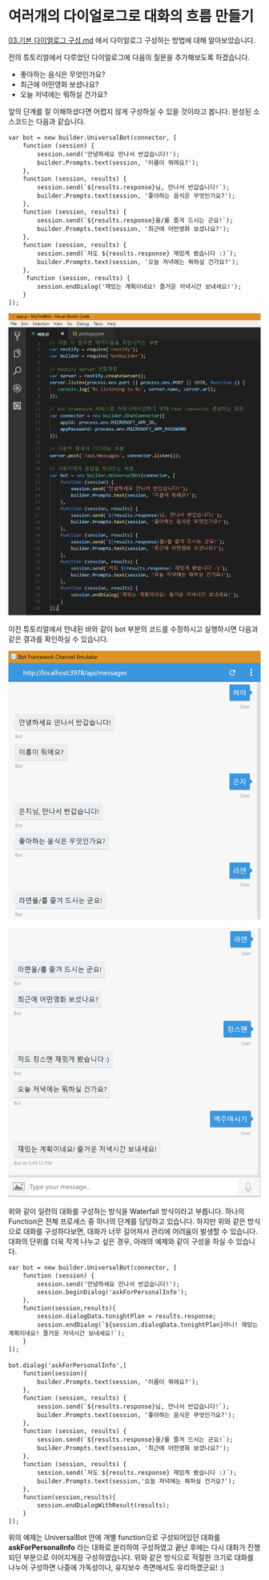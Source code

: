 # 여러개의 다이얼로그로 대화의 흐름 만들기

[03.기본 다이얼로그 구성.md](https://github.com/angie4u/BotFramework/blob/master/Tutorials/03.%EA%B8%B0%EB%B3%B8%20%EB%8B%A4%EC%9D%B4%EC%96%BC%EB%A1%9C%EA%B7%B8%20%EA%B5%AC%EC%84%B1.md) 에서 다이얼로그 구성하는 방법에 대해 알아보았습니다. 

전의 튜토리얼에서 다루었던 다이얼로그에 다음의 질문을 추가해보도록 하겠습니다. 
* 좋아하는 음식은 무엇인가요? 
* 최근에 어떤영화 보셨나요?
* 오늘 저녁에는 뭐하실 건가요? 

앞의 단계를 잘 이해하셨다면 어렵지 않게 구성하실 수 있을 것이라고 봅니다. 완성된 소스코드는 다음과 같습니다. 

```
var bot = new builder.UniversalBot(connector, [
    function (session) {
        session.send('안녕하세요 만나서 반갑습니다!');
        builder.Prompts.text(session, '이름이 뭐에요?');
    },
    function (session, results) {
        session.send(`${results.response}님, 만나서 반갑습니다!`);
        builder.Prompts.text(session, '좋아하는 음식은 무엇인가요?');
    },
    function (session, results) {
        session.send(`${results.response}을/를 즐겨 드시는 군요!`);
        builder.Prompts.text(session, '최근에 어떤영화 보셨나요?');
    },
    function (session, results) {
        session.send(`저도 ${results.response} 재밌게 봤습니다 :)`);
        builder.Prompts.text(session, '오늘 저녁에는 뭐하실 건가요?');
    },
     function (session, results) {
        session.endDialog('재밌는 계획이네요! 즐거운 저녁시간 보내세요!');        
    }
]);
```

![3-007](./images/3-007.PNG)

이전 튜토리얼에서 안내된 바와 같이 bot 부분의 코드를 수정하시고 실행하시면 다음과 같은 결과를 확인하실 수 있습니다. 

![3-005](./images/3-005.PNG)

![3-006](./images/3-006.PNG)

위와 같이 일련의 대화를 구성하는 방식을 Waterfall 방식이라고 부릅니다. 하나의 Function은 전체 프로세스 중 하나의 단계를 담당하고 있습니다.
하지만 위와 같은 방식으로 대화를 구성하다보면, 대화가 너무 길어져서 관리에 어려움이 발생할 수 있습니다. 
대화의 단위를 더욱 작게 나누고 싶은 경우, 아래의 예제와 같이 구성을 하실 수 있습니다. 

```
var bot = new builder.UniversalBot(connector, [
    function (session) {
        session.send('안녕하세요 만나서 반갑습니다!');
        session.beginDialog('askForPersonalInfo');        
    },
    function(session,results){
        session.dialogData.tonightPlan = results.response;
        session.endDialog(`${session.dialogData.tonightPlan}라니! 재밌는 계획이네요! 즐거운 저녁시간 보내세요!`);    
    }
]);

bot.dialog('askForPersonalInfo',[
    function(session){
        builder.Prompts.text(session, '이름이 뭐에요?');
    },
    function (session, results) {
        session.send(`${results.response}님, 만나서 반갑습니다!`);
        builder.Prompts.text(session, '좋아하는 음식은 무엇인가요?');
    },
    function (session, results) {
        session.send(`${results.response}을/를 즐겨 드시는 군요!`);
        builder.Prompts.text(session, '최근에 어떤영화 보셨나요?');
    },
    function (session, results) {
        session.send(`저도 ${results.response} 재밌게 봤습니다 :)`);
        builder.Prompts.text(session,'오늘 저녁에는 뭐하실 건가요?');        
    },
    function(session,results){
        session.endDialogWithResult(results);
    }
]);
```

위의 예제는 UniversalBot 안에 개별 function으로 구성되어있던 대화를 **askForPersonalInfo** 라는 대화로 분리하여 구성하였고 끝난 후에는 다시 대화가 진행되던 부분으로 이어지게끔 구성하였습니다.
위와 같은 방식으로 적절한 크기로 대화를 나누어 구성하면 나중에 가독성이나, 유지보수 측면에서도 유리하겠군요! :)



